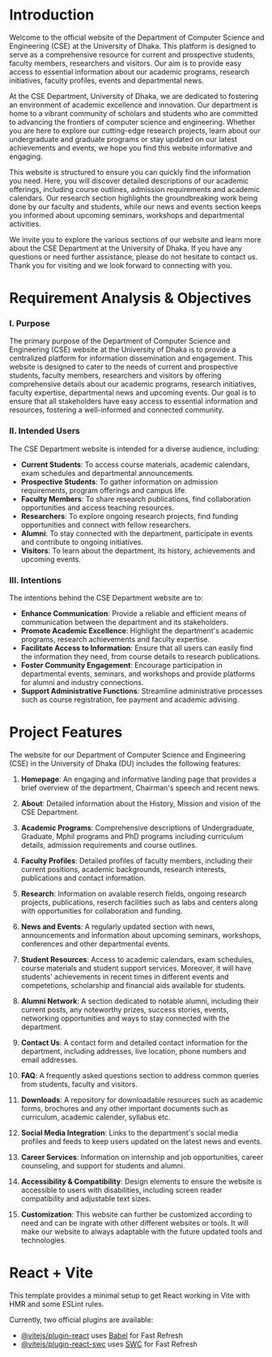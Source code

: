 # Introduction

Welcome to the official website of the Department of Computer Science and Engineering (CSE) at the University of Dhaka. This platform is designed to serve as a comprehensive resource for current and prospective students, faculty members, researchers and visitors. Our aim is to provide easy access to essential information about our academic programs, research initiatives, faculty profiles, events and departmental news.

At the CSE Department, University of Dhaka, we are dedicated to fostering an environment of academic excellence and innovation. Our department is home to a vibrant community of scholars and students who are committed to advancing the frontiers of computer science and engineering. Whether you are here to explore our cutting-edge research projects, learn about our undergraduate and graduate programs or stay updated on our latest achievements and events, we hope you find this website informative and engaging.

This website is structured to ensure you can quickly find the information you need. Here, you will discover detailed descriptions of our academic offerings, including course outlines, admission requirements and academic calendars. Our research section highlights the groundbreaking work being done by our faculty and students, while our news and events section keeps you informed about upcoming seminars, workshops and departmental activities.

We invite you to explore the various sections of our website and learn more about the CSE Department at the University of Dhaka. If you have any questions or need further assistance, please do not hesitate to contact us. Thank you for visiting and we look forward to connecting with you.


# Requirement Analysis & Objectives

### I. Purpose

The primary purpose of the Department of Computer Science and Engineering (CSE) website at the University of Dhaka is to provide a centralized platform for information dissemination and engagement. This website is designed to cater to the needs of current and prospective students, faculty members, researchers and visitors by offering comprehensive details about our academic programs, research initiatives, faculty expertise, departmental news and upcoming events. Our goal is to ensure that all stakeholders have easy access to essential information and resources, fostering a well-informed and connected community.

### II. Intended Users

The CSE Department website is intended for a diverse audience, including:

- **Current Students**: To access course materials, academic calendars, exam schedules and departmental announcements.
- **Prospective Students**: To gather information on admission requirements, program offerings and campus life.
- **Faculty Members**: To share research publications, find collaboration opportunities and access teaching resources.
- **Researchers**: To explore ongoing research projects, find funding opportunities and connect with fellow researchers.
- **Alumni**: To stay connected with the department, participate in events and contribute to ongoing initiatives.
- **Visitors**: To learn about the department, its history, achievements and upcoming events.

### III. Intentions

The intentions behind the CSE Department website are to:

- **Enhance Communication**: Provide a reliable and efficient means of communication between the department and its stakeholders.
- **Promote Academic Excellence**: Highlight the department's academic programs, research achievements and faculty expertise.
- **Facilitate Access to Information**: Ensure that all users can easily find the information they need, from course details to research publications.
- **Foster Community Engagement**: Encourage participation in departmental events, seminars, and workshops and provide platforms for alumni and industry connections.
- **Support Administrative Functions**: Streamline administrative processes such as course registration, fee payment and academic advising.


# Project Features

The website for our Department of Computer Science and Engineering (CSE) in the University of Dhaka (DU) includes the following features:

1. **Homepage**: An engaging and informative landing page that provides a brief overview of the department, Chairman's speech and recent news.

2. **About**: Detailed information about the History, Mission and vision of the CSE Department.

3. **Academic Programs**: Comprehensive descriptions of Undergraduate, Graduate, Mphil programs and PhD programs including curriculum details, admission requirements and course outlines.

4. **Faculty Profiles**: Detailed profiles of faculty members, including their current positions, academic backgrounds, research interests, publications and contact information.

5. **Research**: Information on avalable reserch fields, ongoing research projects, publications, reserch facilities such as labs and centers along with opportunities for collaboration and funding.

6. **News and Events**: A regularly updated section with news, announcements and information about upcoming seminars, workshops, conferences and other departmental events.

7. **Student Resources**: Access to academic calendars, exam schedules, course materials and student support services. Moreover, it will have students' achievements in recent times in different events and competetions, scholarship and financial aids available for students.

8. **Alumni Network**: A section dedicated to notable alumni, including their current posts, any noteworthy prizes, success stories, events, networking opportunities and ways to stay connected with the department.

9. **Contact Us**: A contact form and detailed contact information for the department, including addresses, live location, phone numbers and email addresses.

10. **FAQ**: A frequently asked questions section to address common queries from students, faculty and visitors.

11. **Downloads**: A repository for downloadable resources such as academic forms, brochures and any other important documents such as curriculum, academic calender, syllabus etc.

12. **Social Media Integration**: Links to the department's social media profiles and feeds to keep users updated on the latest news and events.

13. **Career Services**: Information on internship and job opportunities, career counseling, and support for students and alumni.

14. **Accessibility & Compatibility**: Design elements to ensure the website is accessible to users with disabilities, including screen reader compatibility and adjustable text sizes.

15. **Customization**: This website can further be customized according to need and can be ingrate with other different websites or tools. It will make our website to always adaptable with the future updated tools and technologies.

# React + Vite

This template provides a minimal setup to get React working in Vite with HMR and some ESLint rules.

Currently, two official plugins are available:

- [@vitejs/plugin-react](https://github.com/vitejs/vite-plugin-react/blob/main/packages/plugin-react/README.md) uses [Babel](https://babeljs.io/) for Fast Refresh
- [@vitejs/plugin-react-swc](https://github.com/vitejs/vite-plugin-react-swc) uses [SWC](https://swc.rs/) for Fast Refresh

